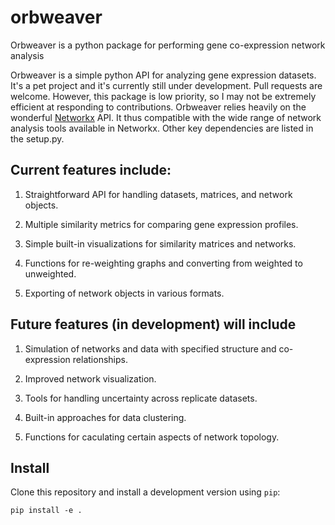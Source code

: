 # orbweaver
Orbweaver is a python package for performing gene co-expression network analysis

Orbweaver is a simple python API for analyzing gene expression datasets. It's a pet project and it's currently still under development. Pull requests are welcome. However, this package is low priority, so I may not be extremely efficient at responding to contributions. Orbweaver relies heavily on the wonderful [Networkx](https://networkx.github.io/) API. It  thus compatible with the wide range of network analysis tools available in Networkx. Other key dependencies are listed in the setup.py. 

## Current features include: 

1. Straightforward API for handling datasets, matrices, and network objects. 

2. Multiple similarity metrics for comparing gene expression profiles.

3. Simple built-in visualizations for similarity matrices and networks. 

4. Functions for re-weighting graphs and converting from weighted to unweighted. 

5. Exporting of network objects in various formats. 

## Future features (in development) will include

1. Simulation of networks and data with specified structure and co-expression relationships. 

2. Improved network visualization. 

3. Tools for handling uncertainty across replicate datasets. 

4. Built-in approaches for data clustering. 

5. Functions for caculating certain aspects of network topology. 

## Install

Clone this repository and install a development version using `pip`:
```
pip install -e .
```
